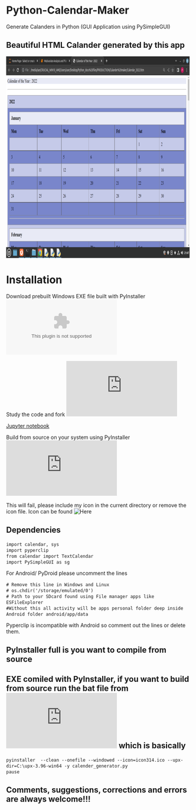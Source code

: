 # Python-Calendar-Maker
Generate Calanders in Python (GUI Application using PySimpleGUI)
## Beautiful HTML Calander generated by this app
![Calander](https://github.com/kephalian/Python-Calendar-Maker/blob/main/Screenshot%20from%202022-08-31%2021-47-00.png)
# Installation
Download prebuilt Windows EXE file built with PyInstaller ![Here](https://github.com/kephalian/Python-Calendar-Maker/blob/main/calender_generator.exe)

Study the code and fork ![Here](https://github.com/kephalian/Python-Calendar-Maker/blob/main/calender_generator.py)

[Jupyter notebook](https://github.com/kephalian/Python-Calendar-Maker/blob/main/Calander_maker.ipynb)

Build from source on your system using PyInstaller ![Here](https://github.com/kephalian/Python-Calendar-Maker/blob/main/new_exe.bat)

This will fail, please include my icon in the current directory or remove the icon file. Icon can be found ![Here](https://github.com/kephalian/Python-Calendar-Maker/blob/main/icon314.ico)

## Dependencies
```
import calendar, sys
import pyperclip
from calendar import TextCalendar
import PySimpleGUI as sg
```

For Android/ PyDroid please uncomment the lines 
```
# Remove this line in Windows and Linux 
# os.chdir('/storage/emulated/0')
# Path to your SDcard found using File manager apps like ESFileExplorer
#Without this all activity will be apps personal folder deep inside Android folder android/app/data
```
Pyperclip is incompatible with Android so comment out the lines or delete them.
## PyInstaller full is you want to compile from source
## EXE comiled with PyInstaller, if you want to build from source run the bat file from ![here](https://github.com/kephalian/Python-Calendar-Maker/blob/main/new_exe.bat) which is basically
```
pyinstaller  --clean --onefile --windowed --icon=icon314.ico --upx-dir=C:\upx-3.96-win64 -y calender_generator.py
pause
```

## Comments, suggestions, corrections and errors are always welcome!!!
